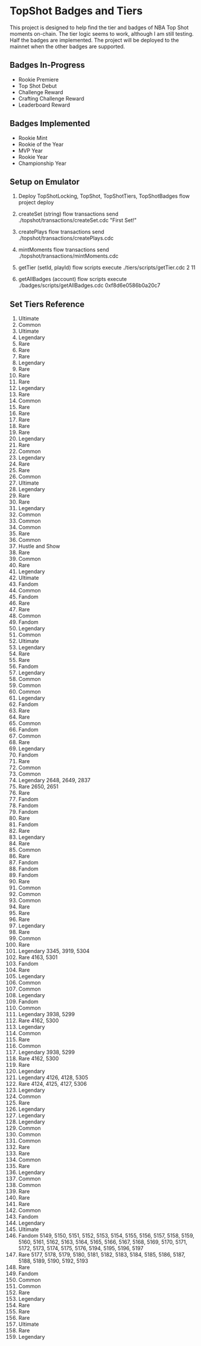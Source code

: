 # TopShot Badges and Tiers

This project is designed to help find the tier and badges of NBA Top Shot moments on-chain. The tier logic seems to work, although I am still testing. Half the badges are implemented. The project will be deployed to the mainnet when the other badges are supported.

## Badges In-Progress

- Rookie Premiere
- Top Shot Debut
- Challenge Reward
- Crafting Challenge Reward
- Leaderboard Reward

## Badges Implemented

- Rookie Mint
- Rookie of the Year
- MVP Year
- Rookie Year
- Championship Year

## Setup on Emulator

1. Deploy TopShotLocking, TopShot, TopShotTiers, TopShotBadges
flow project deploy

2. createSet (string)
flow transactions send ./topshot/transactions/createSet.cdc "First Set!"

3. createPlays
flow transactions send ./topshot/transactions/createPlays.cdc

4. mintMoments
flow transactions send ./topshot/transactions/mintMoments.cdc

5. getTier (setId, playId)
flow scripts execute ./tiers/scripts/getTier.cdc 2 11

6. getAllBadges (account)
flow scripts execute ./badges/scripts/getAllBadges.cdc 0xf8d6e0586b0a20c7

## Set Tiers Reference

1. Ultimate
2. Common
3. Ultimate
4. Legendary
5. Rare
6. Rare
7. Rare
8. Legendary
9. Rare
10. Rare
11. Rare
12. Legendary
13. Rare
14. Common
15. Rare
16. Rare
17. Rare
18. Rare
19. Rare
20. Legendary
21. Rare
22. Common
23. Legendary
24. Rare
25. Rare
26. Common
27. Ultimate
28. Legendary
29. Rare
30. Rare
31. Legendary
32. Common
33. Common
34. Common
35. Rare
36. Common
37. Hustle and Show
38. Rare
39. Common
40. Rare
41. Legendary
42. Ultimate
43. Fandom
44. Common
45. Fandom
46. Rare
47. Rare
48. Common
49. Fandom
50. Legendary
51. Common
52. Ultimate
53. Legendary
54. Rare
55. Rare
56. Fandom
57. Legendary
58. Common
59. Common
60. Common
61. Legendary
62. Fandom
63. Rare
64. Rare
65. Common
66. Fandom
67. Common
68. Rare
69. Legendary
70. Fandom
71. Rare
72. Common
73. Common
74. Legendary 2648, 2649, 2837
74. Rare 2650, 2651
75. Rare
76. Fandom
77. Fandom
78. Fandom
79. Rare
80. Fandom
81. Rare
82. Legendary
83. Rare
84. Common
85. Rare
86. Fandom
87. Fandom
88. Fandom
89. Rare
90. Common
91. Common
92. Common
93. Rare
94. Rare
95. Rare
96. Legendary
97. Rare
98. Common
99. Rare
100. Legendary 3345, 3919, 5304 
100. Rare 4163, 5301
101. Fandom
102. Rare
103. Legendary
104. Common
105. Common
106. Legendary
107. Fandom
108. Common
109. Legendary 3938, 5299 
109. Rare 4162, 5300
110. Legendary
111. Common
112. Rare
113. Common
114. Legendary 3938, 5299
114. Rare 4162, 5300
115. Rare
116. Legendary
117. Legendary 4126, 4128, 5305
117. Rare 4124, 4125, 4127, 5306
118. Legendary
119. Common
120. Rare
121. Legendary
122. Legendary
123. Legendary
124. Common
125. Common
126. Common
127. Rare
128. Rare
129. Common
130. Rare
131. Legendary
132. Common
133. Common
134. Rare
135. Rare
136. Rare
137. Common
138. Fandom
139. Legendary
140. Ultimate
141. Fandom 5149, 5150, 5151, 5152, 5153, 5154, 5155, 5156, 5157, 5158, 5159, 5160, 5161, 5162, 5163, 5164, 5165, 5166, 5167, 5168, 5169, 5170, 5171, 5172, 5173, 5174, 5175, 5176, 5194, 5195, 5196, 5197
141. Rare 5177, 5178, 5179, 5180, 5181, 5182, 5183, 5184, 5185, 5186, 5187, 5188, 5189, 5190, 5192, 5193
142. Rare
143. Fandom
144. Common
145. Common
146. Rare
147. Legendary
148. Rare
149. Rare
150. Rare
151. Ultimate
152. Rare
153. Legendary




